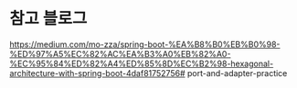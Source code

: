# 참고 블로그

https://medium.com/mo-zza/spring-boot-%EA%B8%B0%EB%B0%98-%ED%97%A5%EC%82%AC%EA%B3%A0%EB%82%A0-%EC%95%84%ED%82%A4%ED%85%8D%EC%B2%98-hexagonal-architecture-with-spring-boot-4daf81752756# port-and-adapter-practice